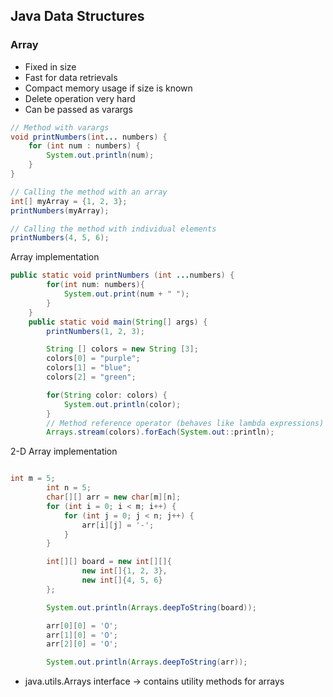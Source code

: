 ## Java Data Structures

### Array
- Fixed in size
- Fast for data retrievals
- Compact memory usage if size is known
- Delete operation very hard
- Can be passed as varargs

```java
// Method with varargs
void printNumbers(int... numbers) {
    for (int num : numbers) {
        System.out.println(num);
    }
}

// Calling the method with an array
int[] myArray = {1, 2, 3};
printNumbers(myArray);

// Calling the method with individual elements
printNumbers(4, 5, 6);
```

Array implementation

```java
public static void printNumbers (int ...numbers) {
        for(int num: numbers){
            System.out.print(num + " ");
        }
    }
    public static void main(String[] args) {
        printNumbers(1, 2, 3);

        String [] colors = new String [3];
        colors[0] = "purple";
        colors[1] = "blue";
        colors[2] = "green";

        for(String color: colors) {
            System.out.println(color);
        }
        // Method reference operator (behaves like lambda expressions)
        Arrays.stream(colors).forEach(System.out::println);
```

2-D Array implementation

```java

int m = 5;
        int n = 5;
        char[][] arr = new char[m][n];
        for (int i = 0; i < m; i++) {
            for (int j = 0; j < n; j++) {
                arr[i][j] = '-';
            }
        }

        int[][] board = new int[][]{
                new int[]{1, 2, 3},
                new int[]{4, 5, 6}
        };

        System.out.println(Arrays.deepToString(board));

        arr[0][0] = 'O';
        arr[1][0] = 'O';
        arr[2][0] = 'O';

        System.out.println(Arrays.deepToString(arr));
```

- java.utils.Arrays interface -> contains utility methods for arrays
